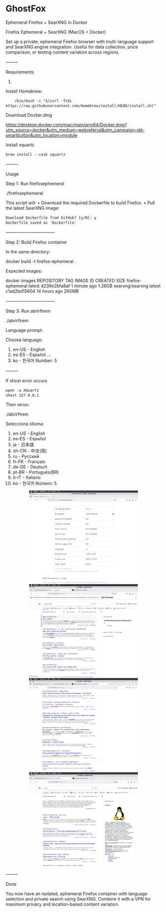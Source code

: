 # GhostFox
 Ephemeral Firefox + SearXNG in Docker


Firefox Ephemeral + SearXNG (MacOS + Docker)

Set up a private, ephemeral Firefox browser with multi-language support and SearXNG engine integration. Useful for data collection, price comparison, or testing content variation across regions.

⸻

Requirements


1.	
Install Homebrew:


		/bin/bash -c "$(curl -fsSL https://raw.githubusercontent.com/Homebrew/install/HEAD/install.sh)"

Download Docker.dmg

https://desktop.docker.com/mac/main/arm64/Docker.dmg?utm_source=docker&utm_medium=webreferral&utm_campaign=dd-smartbutton&utm_location=module


Install xquartz

	brew install --cask xquartz



⸻

Usage

Step 1: Run firefoxephemeral

./firefoxephemeral

This script will:
	•	Download the required Dockerfile to build Firefox.
	•	Pull the latest SearXNG image:


```
Download Dockerfile from GitHub? [y/N]: y
Dockerfile saved as 'Dockerfile'
```



⸻⸻⸻⸻

Step 2: Build Firefox container

In the same directory:

docker build -t firefox-ephemeral .

Expected images:

docker images
REPOSITORY          TAG       IMAGE ID       CREATED              SIZE
firefox-ephemeral   latest    d239e2bfa8af   1 minute ago         1.26GB
searxng/searxng     latest    c1ad2bd15604   14 hours ago         260MB



⸻⸻⸻⸻

Step 3: Run abrirfirem

./abrirfirem

Language prompt:

Choose language:
  01) en-US   - English
  02) es-ES   - Español
  ...
  10) ko      - 한국어
Number: 5


⸻

If xhost error occurs


```
open -a XQuartz
xhost 127.0.0.1
```



Then rerun:

./abrirfirem

Selecciona idioma:
  01) en-US   - English
  02) es-ES   - Español
  03) ja      - 日本語
  04) zh-CN   - 中文(简)
  05) ru      - Русский
  06) fr-FR   - Français
  07) de-DE   - Deutsch
  08) pt-BR   - Português(BR)
  09) it-IT   - Italiano
  10) ko      - 한국어
Número: 5


<p align="center">
  <img src="1.webp" width="70%" />
  <img src="2.webp" width="70%" />
  <img src="3.webp" width="70%" />
  <img src="5.webp" width="70%" />
</p>

⸻

Done

You now have an isolated, ephemeral Firefox container with language selection and private search using SearXNG. Combine it with a VPN for maximum privacy and location-based content variation.
